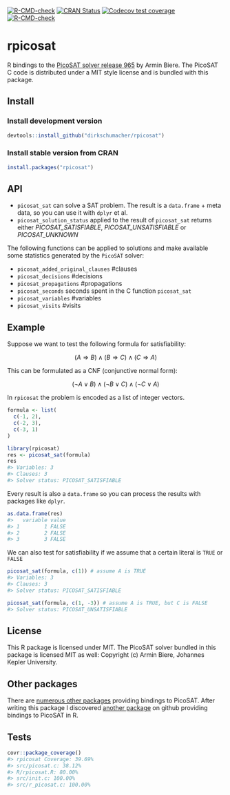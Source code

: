 <!-- badges: start -->

[![R-CMD-check](https://github.com/dirkschumacher/rpicosat/workflows/R-CMD-check/badge.svg)](https://github.com/dirkschumacher/rpicosat/actions)
[![CRAN
Status](http://www.r-pkg.org/badges/version/rpicosat)](https://CRAN.R-project.org/package=rpicosat)
[![Codecov test
coverage](https://codecov.io/gh/dirkschumacher/rpicosat/branch/master/graph/badge.svg)](https://app.codecov.io/gh/dirkschumacher/rpicosat?branch=master)
[![R-CMD-check](https://github.com/coolbutuseless/rpicosat/actions/workflows/R-CMD-check.yaml/badge.svg)](https://github.com/coolbutuseless/rpicosat/actions/workflows/R-CMD-check.yaml)
<!-- badges: end -->

# rpicosat

R bindings to the [PicoSAT solver release
965](http://fmv.jku.at/picosat/) by Armin Biere. The PicoSAT C code is
distributed under a MIT style license and is bundled with this package.

## Install

### Install development version

``` r
devtools::install_github("dirkschumacher/rpicosat")
```

### Install stable version from CRAN

``` r
install.packages("rpicosat")
```

## API

- `picosat_sat` can solve a SAT problem. The result is a `data.frame` +
  meta data, so you can use it with `dplyr` et al.
- `picosat_solution_status` applied to the result of `picosat_sat`
  returns either *PICOSAT_SATISFIABLE*, *PICOSAT_UNSATISFIABLE* or
  *PICOSAT_UNKNOWN*

The following functions can be applied to solutions and make available
some statistics generated by the `PicoSAT` solver:

- `picosat_added_original_clauses` \#clauses
- `picosat_decisions` \#decisions
- `picosat_propagations` \#propagations
- `picosat_seconds` seconds spent in the C function `picosat_sat`
- `picosat_variables` \#variables
- `picosat_visits` \#visits

## Example

Suppose we want to test the following formula for satisfiability:

``` math

(A \Rightarrow B)  \wedge (B \Rightarrow C) \wedge (C \Rightarrow A)
```

This can be formulated as a CNF (conjunctive normal form):

``` math

(\neg A \vee B)  \wedge (\neg B \vee C) \wedge (\neg C \vee A)
```

In `rpicosat` the problem is encoded as a list of integer vectors.

``` r
formula <- list(
  c(-1, 2),
  c(-2, 3),
  c(-3, 1)
)
```

``` r
library(rpicosat)
res <- picosat_sat(formula)
res
#> Variables: 3
#> Clauses: 3
#> Solver status: PICOSAT_SATISFIABLE
```

Every result is also a `data.frame` so you can process the results with
packages like `dplyr`.

``` r
as.data.frame(res)
#>   variable value
#> 1        1 FALSE
#> 2        2 FALSE
#> 3        3 FALSE
```

We can also test for satisfiability if we assume that a certain literal
is `TRUE` or `FALSE`

``` r
picosat_sat(formula, c(1)) # assume A is TRUE
#> Variables: 3
#> Clauses: 3
#> Solver status: PICOSAT_SATISFIABLE
```

``` r
picosat_sat(formula, c(1, -3)) # assume A is TRUE, but C is FALSE
#> Solver status: PICOSAT_UNSATISFIABLE
```

## License

This R package is licensed under MIT. The PicoSAT solver bundled in this
package is licensed MIT as well: Copyright (c) Armin Biere, Johannes
Kepler University.

## Other packages

There are [numerous other
packages](https://github.com/search?utf8=✓&q=picosat) providing bindings
to PicoSAT. After writing this package I discovered [another
package](https://github.com/dtimes6/Rpicosat) on github providing
bindings to PicoSAT in R.

## Tests

``` r
covr::package_coverage()
#> rpicosat Coverage: 39.69%
#> src/picosat.c: 38.12%
#> R/rpicosat.R: 80.00%
#> src/init.c: 100.00%
#> src/r_picosat.c: 100.00%
```
